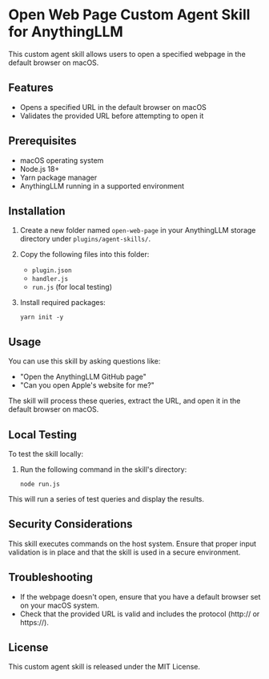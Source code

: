 # Open Web Page Custom Agent Skill for AnythingLLM

This custom agent skill allows users to open a specified webpage in the default browser on macOS.

## Features

- Opens a specified URL in the default browser on macOS
- Validates the provided URL before attempting to open it

## Prerequisites

- macOS operating system
- Node.js 18+
- Yarn package manager
- AnythingLLM running in a supported environment

## Installation

1. Create a new folder named `open-web-page` in your AnythingLLM storage directory under `plugins/agent-skills/`.

2. Copy the following files into this folder:
   - `plugin.json`
   - `handler.js`
   - `run.js` (for local testing)

3. Install required packages:
   ```
   yarn init -y
   ```

## Usage

You can use this skill by asking questions like:

- "Open the AnythingLLM GitHub page"
- "Can you open Apple's website for me?"

The skill will process these queries, extract the URL, and open it in the default browser on macOS.

## Local Testing

To test the skill locally:

1. Run the following command in the skill's directory:
   ```
   node run.js
   ```

This will run a series of test queries and display the results.

## Security Considerations

This skill executes commands on the host system. Ensure that proper input validation is in place and that the skill is used in a secure environment.

## Troubleshooting

- If the webpage doesn't open, ensure that you have a default browser set on your macOS system.
- Check that the provided URL is valid and includes the protocol (http:// or https://).

## License

This custom agent skill is released under the MIT License.